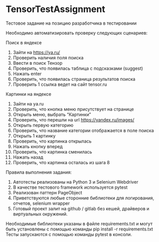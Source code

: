# TensorTestAssignment
Тестовое задание на позицию разработчика в тестировании

Необходимо автоматизировать проверку следующих сценариев:

Поиск в яндексе
1)	Зайти на https://ya.ru/
2)	Проверить наличия поля поиска
3)	Ввести в поиск Тензор
4)	Проверить, что появилась таблица с подсказками (suggest) 
5)	Нажать enter
6)	Проверить, что появилась страница результатов поиска
7)	Проверить 1 ссылка ведет на сайт tensor.ru
 
Картинки на яндексе
 
1)	Зайти на ya.ru
2)	Проверить, что кнопка меню присутствует на странице 
3)	Открыть меню, выбрать “Картинки”
4)	Проверить, что перешли на url https://yandex.ru/images/
5)	Открыть первую категорию
6)	Проверить, что название категории отображается в поле поиска
7)	Открыть 1 картинку
8)	Проверить, что картинка открылась
9)	Нажать кнопку вперед
10)	Проверить, что картинка сменилась
11)	Нажать назад
12)	Проверить, что картинка осталась из шага 8

Правила выполнения задания:

1)	Автотесты реализованы на Python 3 и Selenium Webdriver
2)	В качестве тестового framework используется pytest
3)	Реализован паттерн PageObject
4)	Приветствуются любые сторонние библиотеки для логирования, отчетов, selenium wrapper
5)	Готовый проект залит на github / gitlab без кешей, драйверов и виртуальных окружений.

Необходимые библиотеки указаны в файле requirements.txt и могут быть установлены с помощью команды pip install -r requirements.txt
Тесты запускаются с помощью команды pytest в консоли.

